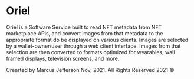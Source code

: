 # Oriel

Oriel is a Software Service built to read NFT metadata from NFT marketplace APIs, and convert images from that metadata to the appropriate format do be displayed on various clients. Images are selected by a wallet-owner/user through a web client interface. Images from that selection are then converted to formats optimized for wearables, wall framed displays, television screens, and more.

Crearted by Marcus Jefferson Nov, 2021. All Rights Reserved 2021 &copy;